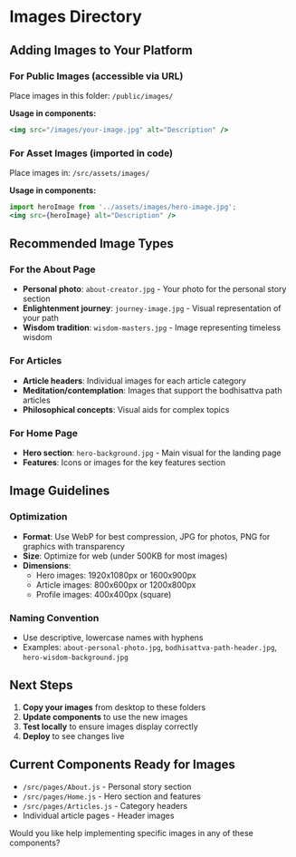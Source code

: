 # Images Directory

## Adding Images to Your Platform

### For Public Images (accessible via URL)
Place images in this folder: `/public/images/`

**Usage in components:**
```jsx
<img src="/images/your-image.jpg" alt="Description" />
```

### For Asset Images (imported in code)
Place images in: `/src/assets/images/`

**Usage in components:**
```jsx
import heroImage from '../assets/images/hero-image.jpg';
<img src={heroImage} alt="Description" />
```

## Recommended Image Types

### For the About Page
- **Personal photo**: `about-creator.jpg` - Your photo for the personal story section
- **Enlightenment journey**: `journey-image.jpg` - Visual representation of your path
- **Wisdom tradition**: `wisdom-masters.jpg` - Image representing timeless wisdom

### For Articles
- **Article headers**: Individual images for each article category
- **Meditation/contemplation**: Images that support the bodhisattva path articles
- **Philosophical concepts**: Visual aids for complex topics

### For Home Page
- **Hero section**: `hero-background.jpg` - Main visual for the landing page
- **Features**: Icons or images for the key features section

## Image Guidelines

### Optimization
- **Format**: Use WebP for best compression, JPG for photos, PNG for graphics with transparency
- **Size**: Optimize for web (under 500KB for most images)
- **Dimensions**: 
  - Hero images: 1920x1080px or 1600x900px
  - Article images: 800x600px or 1200x800px
  - Profile images: 400x400px (square)

### Naming Convention
- Use descriptive, lowercase names with hyphens
- Examples: `about-personal-photo.jpg`, `bodhisattva-path-header.jpg`, `hero-wisdom-background.jpg`

## Next Steps

1. **Copy your images** from desktop to these folders
2. **Update components** to use the new images
3. **Test locally** to ensure images display correctly
4. **Deploy** to see changes live

## Current Components Ready for Images

- `/src/pages/About.js` - Personal story section
- `/src/pages/Home.js` - Hero section and features
- `/src/pages/Articles.js` - Category headers
- Individual article pages - Header images

Would you like help implementing specific images in any of these components?